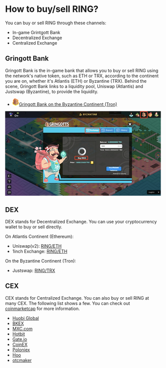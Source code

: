 # How to buy/sell RING?

You can buy or sell RING through these channels:

- In-game Grintgott Bank
- Decentralized Exchange
- Centralized Exchange

## Gringott Bank

Gringott Bank is the in-game bank that allows you to buy or sell RING using the network's native token, such as ETH or TRX, according to the continent you are on, whether it's Atlantis \(ETH\) or Byzantine \(TRX\). Behind the scene, Gringott Bank links to a liquidity pool, Uniswap \(Atlantis\) and Justswap \(Byzantine\), to provide the liquidity.

* ![Gringott](../../.gitbook/assets/gringott.png)[Gringott Bank on the Byzantine Continent \(Tron\)](https://www.evolution.land/land/2/bank/buy-ring)

![](../../.gitbook/assets/image%20%283%29.png)

## DEX

DEX stands for Decentralized Exchange. You can use your cryptocurrency wallet to buy or sell directly.

On Atlantis Continent \(Ethereum\):

* Uniswap\(v2\): [RING/ETH](https://info.uniswap.org/token/0x9469d013805bffb7d3debe5e7839237e535ec483)
* 1inch Exchange: [RING/ETH](https://1inch.exchange/#/RING/ETH)

On the Byzantine Continent \(Tron\):

* Justswap: [RING/TRX](https://justswap.io/#/scan/detail/trx/TL175uyihLqQD656aFx3uhHYe1tyGkmXaW)

## CEX

CEX stands for Centralized Exchange. You can also buy or sell RING at many CEX. The following list shows a few. You can check out [coinmarketcap](https://coinmarketcap.com/currencies/darwinia-network/markets/) for more information.

* [Huobi Global](https://www.hbg.com/en-us/exchange/ring_usdt)
* [BKEX](https://www.bkex.com/trade/RING_USDT)
* [MXC.com](https://www.mxc.com/trade/easy#RING_USDT)
* [Hotbit](https://www.hotbit.io/exchange?symbol=RING_USDT)
* [Gate.io](https://gate.io/trade/ring_usdt)
* [CoinEX](https://www.coinex.com/trading?currency=usdt&dest=ring&tab=limit)
* [Poloniex](https://poloniex.com/exchange#usdt_ring)
* [Hoo](https://hoo.com/spot/ring-usdt)
* [otcmaker](https://www.otcmaker.com/)

